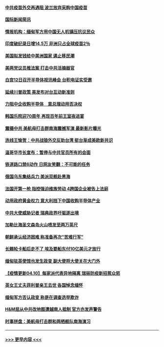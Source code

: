 #### [中共疫苗外交再遇阻 波兰放弃采购中国疫苗](../pages/prog202/a103093534.md?t=04110702) 
#### [国际新闻简讯](../pages/prog202/a103093502.md?t=04110702) 
#### [情报机构：缅甸军方用中国无人机镇压抗议民众](../pages/prog202/a103093454.md?t=04110702) 
#### [印度破纪录日增14.5万 非洲只占全球疫苗2％](../pages/prog202/a103093389.md?t=04110702) 
#### [美国拟发钱给中美洲国家 遏止移民潮](../pages/prog202/a103093379.md?t=04110702) 
#### [美两党议员推法案 打击中共活摘器官](../pages/prog202/a103093362.md?t=04110702) 
#### [白宫12日召开半导体视讯峰会 台积电证实受邀](../pages/prog202/a103093359.md?t=04110702) 
#### [延续川普政策 美发布对台互动新准则](../pages/prog202/a103093364.md?t=04110702) 
#### [力阻中企收购半导体　意总理动用否决权](../pages/prog202/a103093352.md?t=04110702) 
#### [韩国乐院迎70周年 再现百年前王室夜进宴](../pages/prog202/a103093339.md?t=04110702) 
#### [震摄中共 美航母打击群南海震撼军演 最新影片曝光](../pages/prog202/a103092913.md?t=04110702) 
#### [连线王愉贺：中共战狼外交反助台湾 挺台渐成美欧新共识](../pages/prog202/a103092828.md?t=04110702) 
#### [温哥华市长宣布：暂停与中共官员所有的会面](../pages/prog202/a103093168.md?t=04110702) 
#### [铁道路口禁6动作 日网友笑翻：不可能的任务](../pages/prog202/a103093155.md?t=04110702) 
#### [俄国乌东集结兵力 美派双舰赴黑海](../pages/prog202/a103093127.md?t=04110702) 
#### [法国开第一枪 指控强迫维族劳动 4跨国企业被告上法庭](../pages/prog202/a103093104.md?t=04110702) 
#### [动用政府黄金权力 意大利挡下中国收购半导体产业](../pages/prog202/a103093084.md?t=04110702) 
#### [中共大使威胁记者 瑞典政界吁驱逐出境](../pages/prog202/a103093085.md?t=04110702) 
#### [加勒比海圣文森岛火山喷发至两万英尺](../pages/prog202/a103092861.md?t=04110702) 
#### [朝鲜承认经济困难 称准备再次“苦难行军”](../pages/prog202/a103092485.md?t=04110702) 
#### [长赐轮卡船后走不了 埃及要船东付10亿美元才放行](../pages/prog202/a103092562.md?t=04110702) 
#### [缅甸驻英使馆也发生政变 副大使将大使关在大门外](../pages/prog202/a103092795.md?t=04110702) 
#### [【疫情更新04.10】每家派代表异地隔离 瑞丽防疫新招惹众怒](../pages/prog202/a103078521.md?t=04110702) 
#### [英女王丈夫菲利普亲王去世 各国悼念缅怀](../pages/prog202/a103092879.md?t=04110702) 
#### [缅甸军方否认政变 称是在调查选举欺诈](../pages/prog202/a103092039.md?t=04110702) 
#### [H&M屈从中共改地图遭越南人抵制 官方亦发声警告](../pages/prog202/a103092766.md?t=04110702) 
#### [时事拼盘：美航母打击群和两栖舰队南海演习](../pages/prog202/a103092853.md?t=04110702) 

----
#### [ >>> 更早内容 <<< ](../indexes/prog202-earlier.md)
